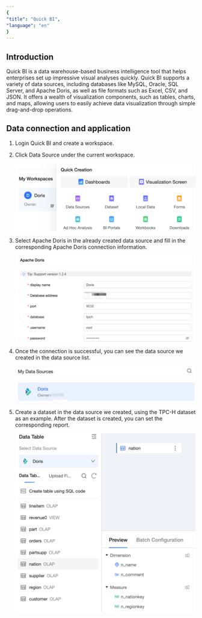 ```yaml
---
{
"title": "Quick BI",
"language": "en"
}
---
```


## Introduction
Quick BI is a data warehouse-based business intelligence tool that helps enterprises set up impressive visual analyses quickly. Quick BI supports a variety of data sources, including databases like MySQL, Oracle, SQL Server, and Apache Doris, as well as file formats such as Excel, CSV, and JSON. It offers a wealth of visualization components, such as tables, charts, and maps, allowing users to easily achieve data visualization through simple drag-and-drop operations.

## Data connection and application
1. Login Quick BI and create a workspace.
2. Click Data Source under the current workspace.

   ![create workspace](/images/bi-quickbi-en-1.png)

3. Select Apache Doris in the already created data source and fill in the corresponding Apache Doris connection information.

   ![Doris information](/images/bi-quickbi-en-2.png)

4. Once the connection is successful, you can see the data source we created in the data source list.

   ![data source](/images/bi-quickbi-en-3.png)

5. Create a dataset in the data source we created, using the TPC-H dataset as an example. After the dataset is created, you can set the corresponding report.

   ![Doris table](/images/bi-quickbi-en-4.png)
